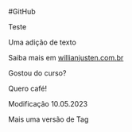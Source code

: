 #GitHub

Teste

Uma adição de texto

Saiba mais em [willianjusten.com.br](http://willianjusten.com.br)

Gostou do curso?

Quero café!

Modificação 10.05.2023

Mais uma versão de Tag
